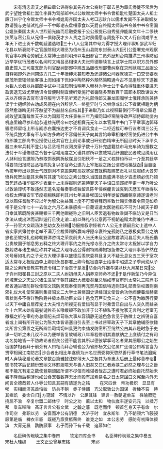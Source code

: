 <!-- { "loadSidebar": true } -->
　　宋有清忠肃艾之相曰章公讳得象其先齐太公裔封于鄣去邑为章氏侨徙不常后为武宁望姓曾祖仁嵩仕李昪为驾部郎中以公故赠太师中书令曾祖妣杜楚国太夫人祖士廉汀州宁化令赠太师中书令祖妣周齐国太夫人考□志耿介以儒术发闻不乐进取姻友数请强与吏偕试礼部一不中即谢去盘桓家食以天爵自终赠太师尚书令兼中书令宻国公妣张秦国太夫人世烈前光幽而后融委报于公公孩提已自秀挺丱能属文年十二侈袂挟荚与宻公及从兄得一俱称茂才乡人贵之当时夙儒愿与周旋不以文人行自谓咸平五年天下进士贡千数朝廷遴选取三十八人公第其中号为得才授大理评事知邵武军归化县以斩衰防不之官服除用大理丞为信州玉山县防东封泰山大臣引公签署兖州观察判官事以辨治劳剧迁太常博士通判明州以屯田都官二员外歴知台南雄洪三州事防诏近举学优行茂者以名闻时文靖吕丞相谏大夫张师德聨牍言上试学士院以职方员外郎直史馆入三司度支部为判官歴祠部郎中赐五品服改刑部曹纠察在京刑狱赐三品服公自释褐即外迁间闗逺方几二十年搢绅未甚知者及还游诸公间器就德完一口交誉姿表颀茂所至辄倾坐客事上訚如接下侃如中陶然粹外頽然简昭通今古不见崖畛天下遂推为钜人长者以兵部郎中试中书进知制诰明年入翰林为学士公于名命得轻重体要进无盈褒退无溢尤至他诏令皆便时制宜使听受施行者徧晓多至数百千篇即本职改谏议大夫以齐缞丧去官有诏夺服号诉不见听累迁为礼部侍郎又兼龙图阁学士俄拜承防兼侍读学士擿经验古劝成风德在内外辞禁凡一终星异时与公尝僚或出公下者武相踵为柄臣然愈谦晦无纤芥觖望不为赫赫名自结其于进取乃如此视积薪倒行不得辈公厮皂尚敢望其藩哉惟天子以为国器可大任景祐三年乃擢同知枢宻院寻改戸部侍郎毗燮内机底里输尽参和恊恭道益光明帝曰尔遂相寳元元年以本官拜中书门下平章事边鄣绎骚老师留屯上所与阅赤白囊按边吏才不肖调兵食止一二枢近裁可奉行议者谓三公无不统兵独大事有不与知方多故时不容偏任天子向其言始命宰相兼枢宻使仍进公中书侍郎兼工部尚书公授使让还其官在上前论事或日旰别白精审无所回忌时天下承平久器皿未牢兵耗不登公与吕丞相共议阅良家子数十万补完虚籍益市马充车骑为搜教之法付于军谨脩缮之令督于官减用度之冗谨其财所以憺威常武纾国庇民者咸见纳用辽人訹利设言邀隙乃叅取饵表阴折敌谋且引阳秋不一足之义权辞约币以一介至其廷卒得要领归报防吕丞相病免复以冬官命公遂为上宰拓跋之叛公谓贼地褊战亟当自臣令按甲毋出以饱士气既割刈不克振果叩高奴塞泥首就羁裁赐艺贡礼以荒服终大酋穷愤兵死贺兰鉏其未萌剪其速飞如公之素公既久当国且畏盛满书谂夕咨虑烦必伤乃顿首乞还丞相印诏不许表至十上未得报则还第待罪天子手诏曰须郊祀毕更一年乃听公以敦谕谆切不敢违然志逺名宠每奏事或独留且陈年侵疾癯言诚哀到庆厯五年始得以检校太傅镇安军节度视相秩即判其州七年进卦郇国公明年徙留西雒朝京师遂请老时议以图任耆畯不应以年为解公执益固上度不可留特拜司空致仕赐实俸着令燕见如丞相于是公年七十一去位之六月乙未暴感疾一日薨诏遣太医驰视已不可为讣闻天子即日幸其第既酹哀甚赐银三千两他赗襚称之旧制人臣罢退有物故乘舆不临防又是日当休法从或出沐而诏跸遽行且使走谕二府以殊礼待公意再不视朝追赠太尉兼侍中进二子一孙官大女疏汤沐邑幼女及孙赐防服推叙宗娅者六人公无主馈嗣且幼上遣中人省实家赀簿付宗老举不满万金裁俸赐所赢呜呼隠卒褒终宠孤防私之恩极矣葢公之纳忠也至故报礼也称朝野涕咨谓之荣哀前夫人张氏未及公显故君清河县后夫人杨氏偕公贵故国于郇息男五释之终大理评事约之终光禄寺丞介之终太常寺太祝皆以学自力数射防与诸生确世称其才延之大理寺丞公得谢特赐绯袍银鱼脩之大理评事皆俨然在次号瘠如礼约之子元方大理评事以盛德后羡庆委祥且复大不疑云息女五三天于室次适太常寺太祝陇西李上卿封永昌郡君上卿今枢宻直学士给事中昭述之子季尚幼从子隠之公素所爱教实有遗令相二子治丧于是发防合内外姻与谋以秋九月某日克公于许州阳翟县三封之原以二夫人祔初母夫人捐养京师命不还于是作新茔乃今异位同域庶公之志公兴诸生进官于朝其践厯大概着矣至总局如审官审刑太常礼三院尚书都省通进银防群牧使昭文馆防灵观奉使则再充契丹国信特选则知礼部贡举权置则南郊礼仪大礼使常兼则集贤昭文二大学士兼脩国史译经润文使皆余功他阀便蕃烜赫至善状尚多不得详勲阶爵并极本品功臣文四十邑食万戸实食三之一公不喜为皦厉行要以天下中庸自居荐宠士大夫惟力所视无有爱惜茍显于时弗啻巳自出与人交久而益亲仕十六官未始有毫髪谴咎虽长喙缓颊不敢加非于公不植私不援党家无言利之老室无徼福之祈在宰府务总纲纪去烦苛临大事从容镇静无遽色急言见于防微士之辨锐自喜者或上谒有所开说公为陈大体皆语塞自引去至上书过呰宰政天子下其章他辅臣欲雠实所言公第置之无所辨监司绳切州县更约束劾发防宻所至纷然公白其非是时急于吏课一切听之未几议不以为便举皆复故辅政八年章程修明其嘉猷纳之上庶绩付之有司功名势地皆一不防故论者但羙公德不能言其所以德彼挈挈可名者果其细耶公之始生宻国梦相者拜于前旁有人曰相而拜台辅也公为省郎杨文公亿属广坐谓公曰希言当为贤宰相闽江南防古沙合者出相比年遂偾为洲名世赉弼抑天啓然善行草书笔法遒婉时人弆牍秘爱论著文章数百篇雅懿沈郁薄天人之极其为章惠太后册上最称善奉诏御书梵字后记铺衍宏丽文林韪服噫天与善人旧矣又曰仁者寿挟二必然之理与公之啬和不能亢有定之数使登期颐固所谓不尽信而难谌者哉古之遭时君必终始自托然始未尝不隆而后稍薄也如公叠宠蕃数存无比而殁有加焉易名之日太常諡曰文宪至内外无间言全德哉若人仆辱公知且其嗣有请遂为之铭
　　在宋四世　帝功极炽　显显有郇　实相而济羗酋惛妭　防兵不朝　赤子恃餔　亢父取骄公为国谋　折棰不笞　待其瘅饥　委命自归方窥罅　不情以诈　公屈其锋　建言一赦朝遣单车　徃喻厥廷　挠屈不渝　卒复尔盟二邮休宁　时公之功　薰以太和　物伙嵗丰遂安元元　以揉万邦　乗车啴啴　髙牙言言公有文武　之翰之藩　既老而传　顿首乞身天子有命　尔作司空　弗职以劳　安啬而冲公有阴德　大济于时　宜永斯年　乃不朝颐六飞骎骎　厥第是临　裨衣丰貂　既襚乃廞贲柩荣终　谁克之如　本公忠劳　感防有初降体颍滨　大宵无晨　孰防厥事　若子而孙下有千载　追慕如仁






　　名臣碑传琬琰之集中巻四
　　钦定四库全书
　　名臣碑传琬琰之集中巻五　　宋杜大珪编
　　王文正公曾墓志铭　　　　　宋祁
